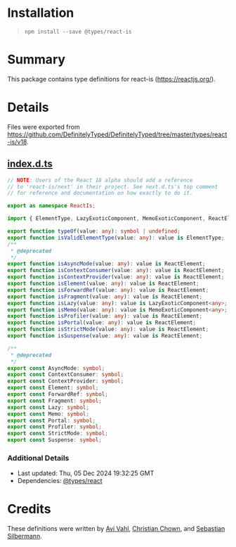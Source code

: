 # Installation
> `npm install --save @types/react-is`

# Summary
This package contains type definitions for react-is (https://reactjs.org/).

# Details
Files were exported from https://github.com/DefinitelyTyped/DefinitelyTyped/tree/master/types/react-is/v18.
## [index.d.ts](https://github.com/DefinitelyTyped/DefinitelyTyped/tree/master/types/react-is/v18/index.d.ts)
````ts
// NOTE: Users of the React 18 alpha should add a reference
// to 'react-is/next' in their project. See next.d.ts's top comment
// for reference and documentation on how exactly to do it.

export as namespace ReactIs;

import { ElementType, LazyExoticComponent, MemoExoticComponent, ReactElement } from "react";

export function typeOf(value: any): symbol | undefined;
export function isValidElementType(value: any): value is ElementType;
/**
 * @deprecated
 */
export function isAsyncMode(value: any): value is ReactElement;
export function isContextConsumer(value: any): value is ReactElement;
export function isContextProvider(value: any): value is ReactElement;
export function isElement(value: any): value is ReactElement;
export function isForwardRef(value: any): value is ReactElement;
export function isFragment(value: any): value is ReactElement;
export function isLazy(value: any): value is LazyExoticComponent<any>;
export function isMemo(value: any): value is MemoExoticComponent<any>;
export function isProfiler(value: any): value is ReactElement;
export function isPortal(value: any): value is ReactElement;
export function isStrictMode(value: any): value is ReactElement;
export function isSuspense(value: any): value is ReactElement;

/**
 * @deprecated
 */
export const AsyncMode: symbol;
export const ContextConsumer: symbol;
export const ContextProvider: symbol;
export const Element: symbol;
export const ForwardRef: symbol;
export const Fragment: symbol;
export const Lazy: symbol;
export const Memo: symbol;
export const Portal: symbol;
export const Profiler: symbol;
export const StrictMode: symbol;
export const Suspense: symbol;

````

### Additional Details
 * Last updated: Thu, 05 Dec 2024 19:32:25 GMT
 * Dependencies: [@types/react](https://npmjs.com/package/@types/react)

# Credits
These definitions were written by [Avi Vahl](https://github.com/AviVahl), [Christian Chown](https://github.com/christianchown), and [Sebastian Silbermann](https://github.com/eps1lon).
